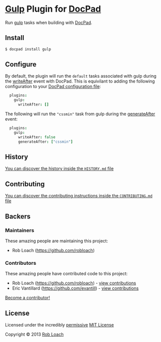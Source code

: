 # [Gulp](http://gulpjs.com) Plugin for [DocPad](http://docpad.org)

Run [gulp](http://gulpjs.com) tasks when building with [DocPad](https://docpad.org).


## Install

```bash
$ docpad install gulp
```


## Configure

By default, the plugin will run the `default` tasks associated with gulp during
the [writeAfter](http://docpad.org/docs/events#writeafter) event with DocPad.
This is equivilant to adding the following configuration to your [DocPad
configuration file](http://docpad.org/docs/config):

```coffeescript
  plugins:
    gulp:
      writeAfter: []
```

The following will run the `"cssmin"` task from gulp during the
[generateAfter](http://docpad.org/docs/events#generateafter) event:

```coffeescript
  plugins:
    gulp:
      writeAfter: false
      generateAfter: ["cssmin"]
```


<!-- HISTORY/ -->

## History
[You can discover the history inside the `HISTORY.md` file](https://github.com/terminalpixel/docpad-plugin-gulp/blob/master/HISTORY.md#files)

<!-- /HISTORY -->


<!-- CONTRIBUTE/ -->

## Contributing
[You can discover the contributing instructions inside the `CONTRIBUTING.md` file](https://github.com/terminalpixel/docpad-plugin-gulp/blob/master/CONTRIBUTING.md#files)

<!-- /CONTRIBUTE -->


<!-- BACKERS/ -->

## Backers

### Maintainers

These amazing people are maintaining this project:

- Rob Loach (https://github.com/robloach)

### Contributors

These amazing people have contributed code to this project:

- Rob Loach (https://github.com/robloach) - [view contributions](https://github.com/robloach/docpad-plugin-grunt/commits?author=RobLoach)
- Eric Vantillard (https://github.com/evantill) - [view contributions](https://github.com/robloach/docpad-plugin-grunt/commits?author=evantill)

[Become a contributor!](https://github.com/robloach/docpad-plugin-grunt/blob/master/CONTRIBUTING.md#files)

<!-- /BACKERS -->


<!-- LICENSE/ -->

## License
Licensed under the incredibly [permissive](http://en.wikipedia.org/wiki/Permissive_free_software_licence) [MIT License](http://creativecommons.org/licenses/MIT/)

Copyright &copy; 2013 [Rob Loach](http://robloach.net)

<!-- /LICENSE -->

